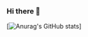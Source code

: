 ### Hi there 👋

[![Anurag's GitHub stats](https://github-readme-stats.vercel.app/api?username=s0ck4t7&show_icons=true&theme=radical)]
<!--
**s0ck4t7/s0ck4t7** is a ✨ _special_ ✨ repository because its `README.md` (this file) appears on your GitHub profile.

Here are some ideas to get you started:

- 🔭 I’m currently working on ...
- 🌱 I’m currently learning ...
- 👯 I’m looking to collaborate on ...
- 🤔 I’m looking for help with ...
- 💬 Ask me about ...
- 📫 How to reach me: ...
- 😄 Pronouns: ...
- ⚡ Fun fact: ...
-->
